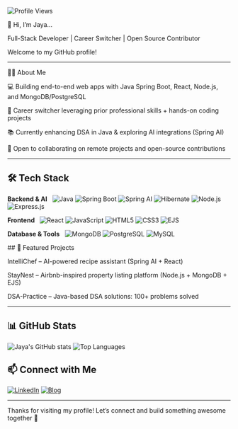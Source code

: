 

![Profile Views](https://komarev.com/ghpvc/?username=jayalloyd)


👋 Hi, I’m Jaya...

Full-Stack Developer | Career Switcher | Open Source Contributor


Welcome to my GitHub profile!

---
👨‍💻 About Me

💻 Building end-to-end web apps with Java Spring Boot, React, Node.js, and MongoDB/PostgreSQL

🎯 Career switcher leveraging prior professional skills + hands-on coding projects

📚 Currently enhancing DSA in Java & exploring AI integrations (Spring AI)

🤝 Open to collaborating on remote projects and open-source contributions

---

## 🛠️ Tech Stack

**Backend & AI**  
![Java](https://img.shields.io/badge/-Java-007396?logo=java&logoColor=white)
![Spring Boot](https://img.shields.io/badge/-Spring%20Boot-6DB33F?logo=spring-boot&logoColor=white)
![Spring AI](https://img.shields.io/badge/-Spring%20AI-6DB33F?logo=spring&logoColor=white)
![Hibernate](https://img.shields.io/badge/-Hibernate-59666C?logo=hibernate&logoColor=white)
![Node.js](https://img.shields.io/badge/-Node.js-339933?logo=node.js&logoColor=white)
![Express.js](https://img.shields.io/badge/-Express.js-000000?logo=express&logoColor=white)

**Frontend**  
![React](https://img.shields.io/badge/-React-61DAFB?logo=react&logoColor=white)
![JavaScript](https://img.shields.io/badge/-JavaScript-F7DF1E?logo=javascript&logoColor=black)
![HTML5](https://img.shields.io/badge/-HTML5-E34F26?logo=html5&logoColor=white)
![CSS3](https://img.shields.io/badge/-CSS3-1572B6?logo=css3&logoColor=white)
![EJS](https://img.shields.io/badge/-EJS-8C8C8C?logo=ejs&logoColor=white)

**Database & Tools**  
![MongoDB](https://img.shields.io/badge/-MongoDB-4EA94B?logo=mongodb&logoColor=white)
![PostgreSQL](https://img.shields.io/badge/-PostgreSQL-336791?logo=postgresql&logoColor=white)
![MySQL](https://img.shields.io/badge/-MySQL-4479A1?logo=mysql&logoColor=white)

## 📌 Featured Projects

IntelliChef – AI-powered recipe assistant (Spring AI + React)

StayNest – Airbnb-inspired property listing platform (Node.js + MongoDB + EJS)

DSA-Practice – Java-based DSA solutions: 100+ problems solved


---
## 📊 GitHub Stats
![Jaya's GitHub stats](https://github-readme-stats.vercel.app/api?username=jayalloyd&show_icons=true&theme=tokyonight)
![Top Languages](https://github-readme-stats.vercel.app/api/top-langs/?username=jayalloyd&layout=compact&theme=tokyonight)

## 📫 Connect with Me

[![LinkedIn](https://img.shields.io/badge/-LinkedIn-0077B5?logo=linkedin&logoColor=white)](https://www.linkedin.com/in/jayarani-ys/)
[![Blog](https://img.shields.io/badge/-Blog-2962FF?logo=hashnode&logoColor=white)](https://jayalloyd.hashnode.dev/)

---

Thanks for visiting my profile! Let’s connect and build something awesome together 🚀
